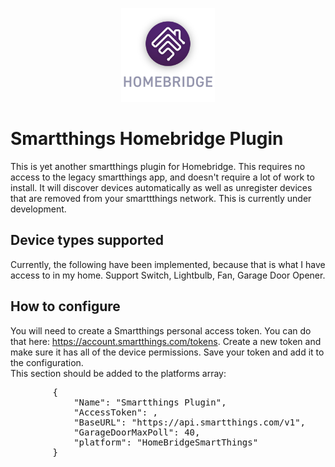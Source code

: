 
<p align="center">

<img src="https://github.com/homebridge/branding/raw/master/logos/homebridge-wordmark-logo-vertical.png" width="150">

</p>


# Smartthings Homebridge Plugin 

This is yet another smartthings plugin for Homebridge.  This requires no access to the legacy smartthings app, and doesn't
require a lot of work to install.  It will discover devices automatically as well as unregister devices that are removed
from your smarttthings network.  This is currently under development.

## Device types supported

Currently, the following have been implemented, because that is what I have access to in my home.  Support Switch, Lightbulb, Fan,
Garage Door Opener.

## How to configure

You will need to create a Smartthings personal access token.  You can do that here: https://account.smartthings.com/tokens.  Create a
new token and make sure it has all of the device permissions.  Save your token and add it to the configuration.
<br>
This section should be added to the platforms array:
<pre>
        {
            "Name": "Smartthings Plugin",
            "AccessToken": <INSERT YOUR PERSONAL ACCESS TOKEN HERE IN QUOTES>,
            "BaseURL": "https://api.smartthings.com/v1",
            "GarageDoorMaxPoll": 40,
            "platform": "HomeBridgeSmartThings"
        }
</pre>